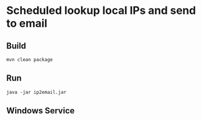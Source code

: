 # Scheduled lookup local IPs and send to email

## Build
```shell
mvn clean package
```

## Run
```shell
java -jar ip2email.jar
```

## Windows Service